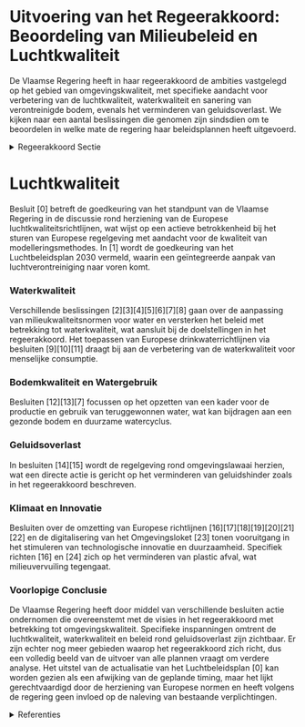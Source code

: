 # Uitvoering van het Regeerakkoord: Beoordeling van Milieubeleid en Luchtkwaliteit

De Vlaamse Regering heeft in haar regeerakkoord de ambities vastgelegd op het gebied van omgevingskwaliteit, met specifieke aandacht voor verbetering van de luchtkwaliteit, waterkwaliteit en sanering van verontreinigde bodem, evenals het verminderen van geluidsoverlast. We kijken naar een aantal beslissingen die genomen zijn sindsdien om te beoordelen in welke mate de regering haar beleidsplannen heeft uitgevoerd.

<details>
        <summary>Regeerakkoord Sectie </summary>
        <p>2.5.1 Visie Een goede omgevingskwaliteit is essentieel voor de kwaliteit van alle leven. Een goede luchtkwali-teit zorgt voor leefbare steden en dorpen en vermindert sterk de kans op aandoeningen; een goede waterkwaliteit levert ons kwaliteitsvol water voor mens, natuur en industrie en zorgt voor mooie en aangename omgeving om naast het water te wonen en recreëren. Een gezonde bodem is de basis voor onze voedselvoorziening en voor een diverse en weerbare natuur. Overmatig geluid en licht veroorzaken hinder en stress voor mens en dier. Dankzij de kracht van menselijke innovatie en technologische vernieuwingen zijn we op het vlak van water- en luchtkwaliteit en afvalverwerking fel vooruitgegaan. Maar het werk is uiteraard niet af. De Vlaamse regering zal alles in het werk stellen om de Europese waterkwaliteitsdoelstellingen te halen volgens de Europees gestelde timing. De luchtkwaliteit willen we verder verbeteren. Hierbij bieden we maximaal kansen voor inno-vatie via samenwerking tussen kennisinstellingen, publieke en private actoren om nieuwe diensten en producten te ontwikkelen die ons toelaten beter de kwaliteit van de omgeving op te volgen en te evalueren, sneller te kunnen reageren, emissies en risico’s te beperken én te saneren waar nodig. Recente ontwikkelingen als “internet of things” en “smart cities” bieden hier nieuwe opportuniteiten, naast de reeds opgebouwde expertise in de milieusector. Binnen het kader van de Europese regelgeving herzien we onze milieuregelgeving, inzonderheid de Vlarem-regelgeving en gaan voor een maxi-male vereenvoudiging. </p>
        </details> 

# Luchtkwaliteit
Besluit \[0\] betreft de goedkeuring van het standpunt van de Vlaamse Regering in de discussie rond herziening van de Europese luchtkwaliteitsrichtlijnen, wat wijst op een actieve betrokkenheid bij het sturen van Europese regelgeving met aandacht voor de kwaliteit van modelleringsmethodes. In \[1\] wordt de goedkeuring van het Luchtbeleidsplan 2030 vermeld, waarin een geïntegreerde aanpak van luchtverontreiniging naar voren komt.

### Waterkwaliteit
Verschillende beslissingen \[2\]\[3\]\[4\]\[5\]\[6\]\[7\]\[8\] gaan over de aanpassing van milieukwaliteitsnormen voor water en versterken het beleid met betrekking tot waterkwaliteit, wat aansluit bij de doelstellingen in het regeerakkoord. Het toepassen van Europese drinkwaterrichtlijnen via besluiten \[9\]\[10\]\[11\] draagt bij aan de verbetering van de waterkwaliteit voor menselijke consumptie.

### Bodemkwaliteit en Watergebruik
Besluiten \[12\]\[13\]\[7\] focussen op het opzetten van een kader voor de productie en gebruik van teruggewonnen water, wat kan bijdragen aan een gezonde bodem en duurzame watercyclus.

### Geluidsoverlast
In besluiten \[14\]\[15\] wordt de regelgeving rond omgevingslawaai herzien, wat een directe actie is gericht op het verminderen van geluidshinder zoals in het regeerakkoord beschreven.

### Klimaat en Innovatie
Besluiten over de omzetting van Europese richtlijnen \[16\]\[17\]\[18\]\[19\]\[20\]\[21\]\[22\] en de digitalisering van het Omgevingsloket \[23\] tonen vooruitgang in het stimuleren van technologische innovatie en duurzaamheid. Specifiek richten \[16\] en \[24\] zich op het verminderen van plastic afval, wat milieuvervuiling tegengaat.

### Voorlopige Conclusie
De Vlaamse Regering heeft door middel van verschillende besluiten actie ondernomen die overeenstemt met de visies in het regeerakkoord met betrekking tot omgevingskwaliteit. Specifieke inspanningen omtrent de luchtkwaliteit, waterkwaliteit en beleid rond geluidsoverlast zijn zichtbaar. Er zijn echter nog meer gebieden waarop het regeerakkoord zich richt, dus een volledig beeld van de uitvoer van alle plannen vraagt om verdere analyse. Het uitstel van de actualisatie van het Luchtbeleidsplan \[0\] kan worden gezien als een afwijking van de geplande timing, maar het lijkt gerechtvaardigd door de herziening van Europese normen en heeft volgens de regering geen invloed op de naleving van bestaande verplichtingen.

<details>
        <summary> Referenties</summary>
        **[\[0\]](http://themis.vlaanderen.be/id/nieuwsbericht/651FABF87FDB1A5D07827EB6)** : **(2023-10-06)** Europese Richtlijn over de luchtkwaliteit en schonere lucht voor Europa (herschikking): standpuntbepaling A. Standpunt Vlaamse Regering inzake voorstel richtlijn van het Europese Parlement en de Raad ... 

**[\[1\]](http://themis.vlaanderen.be/id/resource/31f6f6a0-492c-11ec-94bb-99a9d1e168fe)** : **(2019-10-25)** Luchtbeleidsplan 2030   Na adviezen van de SERV en van de Minaraad, en na een actieve consultatie van het publiek, keurt de Vlaamse Regering het Luchtbeleidsplan 2030 definitief  goed. Het besluit wer... 

**[\[2\]](http://themis.vlaanderen.be/id/nieuwsbericht/6448DFF9CA1CB15B58CF51BF)** : **(2023-04-28)** Aanpassing milieukwaliteitsnormen oppervlaktewater, waterbodems en stofneerslag Ontwerpbesluit van de Vlaamse Regering tot wijziging van diverse bijlagen bij het besluit van de Vlaamse regering van 1 ... 

**[\[3\]](http://themis.vlaanderen.be/id/nieuwsbrief-info/632191AD5CD4B179BD870A72)** : **(2022-09-16)** Aanpassing milieukwaliteitsnormen oppervlaktewater, waterbodems en stofneerslag Voorontwerp van besluit van de Vlaamse Regering tot wijziging van diverse bijlagen bij het besluit van de Vlaamse regeri... 

**[\[4\]](http://themis.vlaanderen.be/id/nieuwsbericht/65264B417FDB1A5D078286AE)** : **(2023-10-13)** Verzameldecreet waterwetgeving 2023 Voorontwerp van decreet tot wijziging van de wet van 28 december 1967 betreffende de onbevaarbare waterlopen, de Vlaamse Codex Ruimtelijke Ordening van 15 mei 2009 ... 

**[\[5\]](http://themis.vlaanderen.be/id/nieuwsbrief-info/63875A5D86124BBA17062CA2)** : **(2022-12-02)** Wijziging besluiten rond waterregelgeving Voorontwerp van besluit van de Vlaamse Regering tot wijziging van het besluit van de Vlaamse Regering van 1 juni 1995 houdende algemene en sectorale bepalinge... 

**[\[6\]](http://themis.vlaanderen.be/id/nieuwsbericht/653B982F9DAB6626D11E5951)** : **(2023-10-27)** Wijziging besluiten rond waterregelgeving Voorontwerp van besluit van de Vlaamse Regering tot wijziging van het besluit van de Vlaamse Regering van 1 juni 1995 houdende algemene en sectorale bepalinge... 

**[\[7\]](http://themis.vlaanderen.be/id/nieuwsbericht/646CC87C8E8235823F6B8298)** : **(2023-05-26)** Kader voor levering en (her)gebruik teruggewonnen water Voorontwerp van besluit van de Vlaamse Regering houdende reglementering inzake de kwaliteit en de productie, de levering en het gebruik van teru... 

**[\[8\]](http://themis.vlaanderen.be/id/nieuwsbericht/642401F08A5434FEB565712A)** : **(2023-03-31)** Subsidie projectoproep circulair water   De Vlaamse Regering keurt de oproep 'circulair water' 2023 en het subsidiereglement daarvoor goed, om de waterbeschikbaarheid in Vlaanderen te vergroten en cir... 

**[\[9\]](http://themis.vlaanderen.be/id/nieuwsbericht/63C7B09217E4B551F4BD08D0)** : **(2023-01-20)** Omzetting Europese drinkwaterrichtlijn Ontwerpbesluit van de Vlaamse Regering over de kwaliteit, kwantiteit en levering van water bestemd voor menselijke consumptie  Na het advies van de Raad van Stat... 

**[\[10\]](http://themis.vlaanderen.be/id/nieuwsbrief-info/6374B24D34B8770AF8FDE91E)** : **(2022-11-18)** Omzetting Europese drinkwaterrichtlijn Voorontwerp van besluit van de Vlaamse Regering over de kwaliteit, kwantiteit en levering van water bestemd voor menselijke consumptie  Na het advies van de SERV... 

**[\[11\]](http://themis.vlaanderen.be/id/nieuwsbrief-info/62D111998E6C4430A8898D82)** : **(2022-07-15)** Omzetting Europese drinkwaterrichtlijn Voorontwerp van besluit van de Vlaamse Regering over de kwaliteit, kwantiteit en levering van water bestemd voor menselijke consumptie  De Vlaamse Regering hecht... 

**[\[12\]](http://themis.vlaanderen.be/id/nieuwsbericht/64AE73ED0592342F299DBA28)** : **(2023-07-14)** Kader voor kwaliteit, levering en (her)gebruik teruggewonnen water Ontwerpbesluit van de Vlaamse Regering houdende reglementering inzake de kwaliteit en de productie, de levering en het gebruik van te... 

**[\[13\]](http://themis.vlaanderen.be/id/nieuwsbericht/6448DDCBCA1CB15B58CF51B9)** : **(2023-04-28)** Kader voor levering en (her)gebruik teruggewonnen water Voorontwerp van besluit van de Vlaamse Regering houdende reglementering inzake de kwaliteit en de productie, de levering en het gebruik van teru... 

**[\[14\]](http://themis.vlaanderen.be/id/nieuwsbrief-info/61AF5539364ED90009000625)** : **(2021-12-10)** Wijziging besluit algemene en sectorale bepalingen milieuhygiëne (VLAREM), wat betreft de beleidstaken voor de evaluatie en de beheersing van omgevingslawaai Voorontwerp van besluit van de Vlaamse Reg... 

**[\[15\]](http://themis.vlaanderen.be/id/nieuwsbrief-info/61F11EA3D5F0FAFA87AFA585)** : **(2022-01-28)** Wijziging besluit algemene en sectorale bepalingen milieuhygiëne (VLAREM), wat betreft de beleidstaken voor de evaluatie en de beheersing van omgevingslawaai Ontwerpbesluit van de Vlaamse Regering tot... 

**[\[16\]](http://themis.vlaanderen.be/id/nieuwsbericht/6585474CE2E2C9E5814C2D90)** : **(2023-12-22)** Omzetting Europese Richtlijn vermindering effecten bepaalde kunststofproducten op het milieu: wijzigingsbesluit Ontwerpbesluit van de Vlaamse Regering tot wijziging van het besluit van de Vlaamse rege... 

**[\[17\]](http://themis.vlaanderen.be/id/resource/43a5f510-4925-11ec-94bb-99a9d1e168fe)** : **(2021-01-29)** Bevoegdheid 'verontreiniging van de atmosfeer voorkomen en beperken': toewijzing aan de Vlaamse Milieumaatschappij Ontwerpbesluit van de Vlaamse Regering tot wijziging van het besluit van de Vlaamse r... 

**[\[18\]](http://themis.vlaanderen.be/id/nieuwsbericht/643FB01ACA1CB15B58CF46FA)** : **(2023-04-21)** Voorschriften landbouwsubsidies voor uitvoering maatregelen met een gunstig effect op het milieu, het klimaat en de biodiversiteit Ontwerpbesluit van de Vlaamse Regering tot vaststelling van de voorsc... 

**[\[19\]](http://themis.vlaanderen.be/id/nieuwsbrief-info/635A9D2F1EA6B745D23CCB7B)** : **(2022-10-28)** Omzetting Europese Richtlijn vermindering effecten bepaalde kunststofproducten op het milieu: wijzigingsbesluit Voorontwerp van besluit van de Vlaamse Regering tot wijziging van het besluit van de Vla... 

**[\[20\]](http://themis.vlaanderen.be/id/nieuwsbrief-info/60AE54B8364ED9000800020A)** : **(2021-05-28)** Plan Vlaamse Veerkracht: dossiernummers 25 en 27 Blue Deal: ecologiesteun aan bedrijven en steun voor onderzoek in de landbouwsector  Uit recente kaarten en indicatoren van de OESO en van het World Re... 

**[\[21\]](http://themis.vlaanderen.be/id/nieuwsbericht/63E394302E929B312AB5D0F2)** : **(2023-02-10)** Omzetting Europese Richtlijn vermindering effecten bepaalde kunststofproducten op het milieu: wijzigingsbesluit Voorontwerp van besluit van de Vlaamse Regering tot wijziging van het besluit van de Vla... 

**[\[22\]](http://themis.vlaanderen.be/id/nieuwsbrief-info/61855E51364ED900080008BC)** : **(2021-11-05)** Visienota 'Bijkomende maatregelen Klimaat'   Al in het najaar van 2019 heeft de Vlaamse Regering een Vlaams Energie- en Klimaatplan 2021-2030 opgesteld, met een ambitie van -35% reductie van broeikasg... 

**[\[23\]](http://themis.vlaanderen.be/id/nieuwsbrief-info/607FE961364ED900080004E0)** : **(2021-04-23)** Plan Vlaamse Veerkracht: Omgevingsloket - digitalisering inzageloket en omgevingscheck Het Omgevingsloket: digitalisering inzage-loket en omgevingscheck  Digitale transformatie is één van de zeven spe... 

**[\[24\]](http://themis.vlaanderen.be/id/nieuwsbericht/64A3D8392D77B42474D4F674)** : **(2023-07-07)** Omzetting Europese Richtlijn vermindering effecten bepaalde kunststofproducten op het milieu: wijzigingsbesluit Voorontwerp van besluit van de Vlaamse Regering tot wijziging van het besluit van de Vla... 
        </details> 


